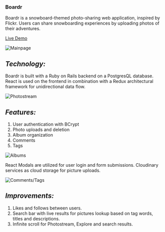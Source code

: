 ### **Boardr**


Boardr is a snowboard-themed photo-sharing web application, inspired by Flickr. Users can share snowboarding experiences by uploading photos of their adventures.


[Live Demo](http://snow-boardr.herokuapp.com)


![Mainpage](http://res.cloudinary.com/sohnbrian/image/upload/v1506724495/Screen_Shot_2017-09-29_at_1.31.42_PM_kvuoxs.png)

## _Technology:_
Boardr is built with a Ruby on Rails backend on a PostgresQL database. React is used on the frontend in combination with a Redux architectural framework for unidirectional data flow.

![Photostream](http://res.cloudinary.com/sohnbrian/image/upload/v1506724495/Screen_Shot_2017-09-29_at_1.30.11_PM_nujr9e.png)

## _Features:_
1. User authentication with BCrypt
2. Photo uploads and deletion
3. Album organization
4. Comments
5. Tags

![Albums](http://res.cloudinary.com/sohnbrian/image/upload/v1506724495/Screen_Shot_2017-09-29_at_1.30.34_PM_lzabew.png)

React Modals are utilized for user login and form submissions.
Cloudinary services as cloud storage for picture uploads.

![Comments/Tags](http://res.cloudinary.com/sohnbrian/image/upload/v1506724494/Screen_Shot_2017-09-29_at_1.31.01_PM_nmnegf.png)


## _Improvements:_
1. Likes and follows between users.
2. Search bar with live results for pictures lookup based on tag words, titles and descriptions.
3. Infinite scroll for Photostream, Explore and search results.
